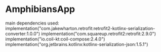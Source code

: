 # AmphibiansApp

main dependencies used:
implementation("com.jakewharton.retrofit:retrofit2-kotlinx-serialization-converter:1.0.0")
    implementation("com.squareup.retrofit2:retrofit:2.9.0")
    implementation("io.coil-kt:coil-compose:2.4.0")
    implementation("org.jetbrains.kotlinx:kotlinx-serialization-json:1.5.1")
